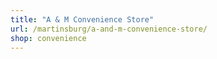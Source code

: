```yaml
---
title: "A & M Convenience Store"
url: /martinsburg/a-and-m-convenience-store/
shop: convenience
---
```


